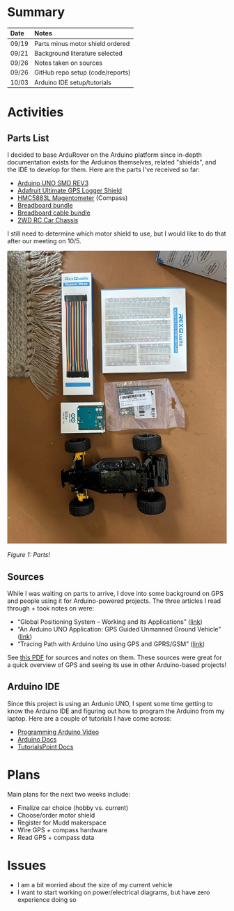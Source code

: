 # Summary

| Date  | Notes
| :---- | :----
| 09/19 | Parts minus motor shield ordered
| 09/21 | Background literature selected
| 09/26 | Notes taken on sources
| 09/26 | GitHub repo setup (code/reports)
| 10/03 | Arduino IDE setup/tutorials

# Activities

## Parts List

I decided to base ArduRover on the Arduino platform since in-depth documentation exists for the Arduinos themselves, related "shields", and the IDE to develop for them. Here are the parts I've received so far:

- [Arduino UNO SMD REV3](https://store-usa.arduino.cc/products/arduino-uno-rev3-smd?selectedStore=us)
- [Adafruit Ultimate GPS Logger Shield](https://www.adafruit.com/product/1272)
- [HMC5883L Magentometer](https://www.adafruit.com/product/1746) (Compass)
- [Breadboard bundle](https://www.amazon.com/dp/B07DL13RZH?psc=1&ref=ppx_yo2ov_dt_b_product_details)
- [Breadboard cable bundle](https://www.amazon.com/dp/B072L1XMJR?psc=1&ref=ppx_yo2ov_dt_b_product_details)
- [2WD RC Car Chassis](https://www.amazon.com/dp/B07X8773JJ?psc=1&ref=ppx_yo2ov_dt_b_product_details)

I still need to determine which motor shield to use, but I would like to do that after our meeting on 10/5.

![current parts](ArduRover_Parts.jpeg)

*Figure 1: Parts!*

## Sources

While I was waiting on parts to arrive, I dove into some background on GPS and people using it for Arduino-powered projects. The three articles I read through + took notes on were:

- “Global Positioning System – Working and its Applications” ([link](https://link.springer.com/chapter/10.1007/978-1-4020-8735-6_84))
- “An Arduino UNO Application: GPS Guided Unmanned Ground Vehicle” ([link](https://ieeexplore.ieee.org/document/8266283))
- “Tracing Path with Arduino Uno using GPS and GPRS/GSM” ([link](https://ieeexplore.ieee.org/document/8674953))

See [this PDF](https://github.com/davidd-55/ArduRover/blob/main/literature/ArduRoverSourcesNotes.pdf) for sources and notes on them. These sources were great for a quick overview of GPS and seeing its use in other Arduino-based projects!

## Arduino IDE

Since this project is using an Ardunio UNO, I spent some time getting to know the Arduino IDE and figuring out how to program the Arduino from my laptop. Here are a couple of tutorials I have come across:

- [Programming Arduino Video](https://www.youtube.com/watch?v=fJWR7dBuc18)
- [Arduino Docs](https://docs.arduino.cc/tutorials/)
- [TutorialsPoint Docs](https://www.tutorialspoint.com/arduino/index.htm)

# Plans

Main plans for the next two weeks include:

- Finalize car choice (hobby vs. current)
- Choose/order motor shield
- Register for Mudd makerspace
- Wire GPS + compass hardware
- Read GPS + compass data

# Issues

- I am a bit worried about the size of my current vehicle
- I want to start working on power/electrical diagrams, but have zero experience doing so
